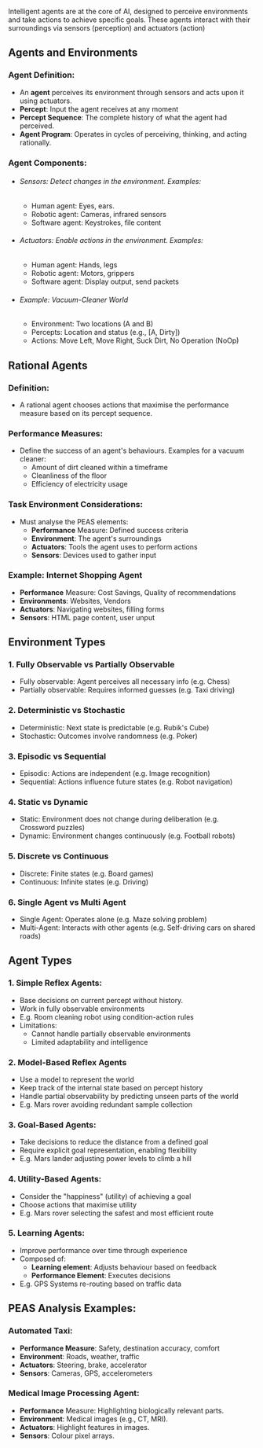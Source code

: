 Intelligent agents are at the core of AI, designed to perceive environments and take actions to achieve specific goals. These agents interact with their surroundings via sensors (perception) and actuators (action)

## Agents and Environments
### Agent Definition:
- An **agent** perceives its environment through sensors and acts upon it using actuators.
- **Percept**: Input the agent receives at any moment
- **Percept Sequence**: The complete history of what the agent had perceived.
- **Agent Program**: Operates in cycles of perceiving, thinking, and acting rationally.

### Agent Components:
- ###### Sensors: Detect changes in the environment. Examples:
	- Human agent: Eyes, ears.
	- Robotic agent: Cameras, infrared sensors
	- Software agent: Keystrokes, file content

- ###### Actuators: Enable actions in the environment. Examples:
	- Human agent: Hands, legs
	- Robotic agent: Motors, grippers
	- Software agent: Display output, send packets

- ###### Example: Vacuum-Cleaner World
	- Environment: Two locations (A and B)
	- Percepts: Location and status (e.g., [A, Dirty])
	- Actions: Move Left, Move Right, Suck Dirt, No Operation (NoOp)

## Rational Agents
### Definition:
- A rational agent chooses actions that maximise the performance measure based on its percept sequence.
### Performance Measures:
- Define the success of an agent's behaviours. Examples for a vacuum cleaner:
	- Amount of dirt cleaned within a timeframe
	- Cleanliness of the floor
	- Efficiency of electricity usage
### Task Environment Considerations:
- Must analyse the PEAS elements:
	- **Performance** Measure: Defined success criteria
	- **Environment**: The agent's surroundings
	- **Actuators**: Tools the agent uses to perform actions
	- **Sensors**: Devices used to gather input

### Example: Internet Shopping Agent
- **Performance** Measure: Cost Savings, Quality of recommendations
- **Environments**: Websites, Vendors
- **Actuators**: Navigating websites, filling forms
- **Sensors**: HTML page content, user unput

## Environment Types
### 1. Fully Observable vs Partially Observable
- Fully observable: Agent perceives all necessary info (e.g. Chess)
- Partially observable: Requires informed guesses (e.g. Taxi driving)
### 2. Deterministic vs Stochastic
- Deterministic: Next state is predictable (e.g. Rubik's Cube)
- Stochastic: Outcomes involve randomness (e.g. Poker)
### 3. Episodic vs Sequential
- Episodic: Actions are independent (e.g. Image recognition)
- Sequential: Actions influence future states (e.g. Robot navigation)
### 4. Static vs Dynamic
- Static: Environment does not change during deliberation (e.g. Crossword puzzles)
- Dynamic: Environment changes continuously (e.g. Football robots)
### 5. Discrete vs Continuous 
- Discrete: Finite states (e.g. Board games)
- Continuous: Infinite states (e.g. Driving)
### 6. Single Agent vs Multi Agent
- Single Agent: Operates alone (e.g. Maze solving problem)
- Multi-Agent: Interacts with other agents (e.g. Self-driving cars on shared roads)

## Agent Types
### 1. Simple Reflex Agents:
- Base decisions on current percept without history.
- Work in fully observable environments
- E.g. Room cleaning robot using condition-action rules
- Limitations:
	- Cannot handle partially observable environments
	- Limited adaptability and intelligence
### 2. Model-Based Reflex Agents
- Use a model to represent the world
- Keep track of the internal state based on percept history
- Handle partial observability by predicting unseen parts of the world
- E.g. Mars rover avoiding redundant sample collection
### 3. Goal-Based Agents:
- Take decisions to reduce the distance from a defined goal
- Require explicit goal representation, enabling flexibility
- E.g. Mars lander adjusting power levels to climb a hill
### 4. Utility-Based Agents:
- Consider the "happiness" (utility) of achieving a goal
- Choose actions that maximise utility
- E.g. Mars rover selecting the safest and most efficient route
### 5. Learning Agents:
- Improve performance over time through experience
- Composed of:
	- **Learning element**: Adjusts behaviour based on feedback
	- **Performance Element**: Executes decisions
- E.g. GPS Systems re-routing based on traffic data

## PEAS Analysis Examples:
### Automated Taxi:
- **Performance Measure**: Safety, destination accuracy, comfort
- **Environment**: Roads, weather, traffic
- **Actuators**: Steering, brake, accelerator
- **Sensors**: Cameras, GPS, accelerometers

### Medical Image Processing Agent:
- **Performance** Measure: Highlighting biologically relevant parts.
- **Environment**: Medical images (e.g., CT, MRI).
- **Actuators**: Highlight features in images.
- **Sensors**: Colour pixel arrays.